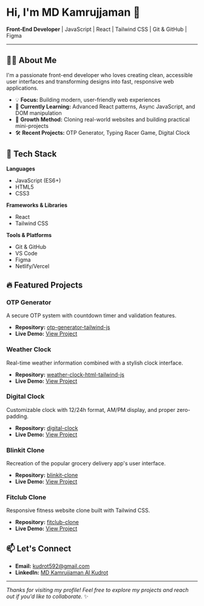 # Hi, I'm MD Kamrujjaman 👋

**Front‑End Developer** | JavaScript | React | Tailwind CSS | Git & GitHub | Figma

---

## 👨‍💻 About Me

I'm a passionate front-end developer who loves creating clean, accessible user interfaces and transforming designs into fast, responsive web applications.

- 💡 **Focus:** Building modern, user-friendly web experiences
- 🚀 **Currently Learning:** Advanced React patterns, Async JavaScript, and DOM manipulation
- 🧩 **Growth Method:** Cloning real-world websites and building practical mini-projects
- 🛠️ **Recent Projects:** OTP Generator, Typing Racer Game, Digital Clock

## 🧰 Tech Stack

**Languages**

- JavaScript (ES6+)
- HTML5
- CSS3

**Frameworks & Libraries**

- React
- Tailwind CSS

**Tools & Platforms**

- Git & GitHub
- VS Code
- Figma
- Netlify/Vercel

## 🔥 Featured Projects

### OTP Generator

A secure OTP system with countdown timer and validation features.

- **Repository:** [otp-generator-tailwind-js](https://github.com/md-kamrujjaman-al-kudrot-dev/otp-generator-tailwind-js)
- **Live Demo:** [View Project](https://otp-generator-tailwind-js.netlify.app/)

### Weather Clock

Real-time weather information combined with a stylish clock interface.

- **Repository:** [weather-clock-html-tailwind-js](https://github.com/md-kamrujjaman-al-kudrot-dev/weather-clock-html-tailwind-js)
- **Live Demo:** [View Project](https://weather-clock-html-tailwind-js.netlify.app/)

### Digital Clock

Customizable clock with 12/24h format, AM/PM display, and proper zero-padding.

- **Repository:** [digital-clock](https://github.com/md-kamrujjaman-al-kudrot-dev/digital-clock)
- **Live Demo:** [View Project](https://digital-clock-html-tailwind-js.netlify.app/)

### Blinkit Clone

Recreation of the popular grocery delivery app's user interface.

- **Repository:** [blinkit-clone](https://github.com/md-kamrujjaman-al-kudrot-dev/blinkit-clone)
- **Live Demo:** [View Project](https://blinkit-created-by-kudrot.netlify.app/)

### Fitclub Clone

Responsive fitness website clone built with Tailwind CSS.

- **Repository:** [fitclub-clone](https://github.com/md-kamrujjaman-al-kudrot-dev/Fitclub-This-is-my-first-website-where-I-use-tailwindcss-)
- **Live Demo:** [View Project](https://fitclub-responsive-tailwind-kudrot.netlify.app/)

## 📫 Let's Connect

- **Email:** [kudrot592@gmail.com](mailto:kudrot592@gmail.com)
- **LinkedIn:** [MD Kamrujjaman Al Kudrot](https://www.linkedin.com/in/md-kamrujjaman-al-kudrot-60b924363/)

---

_Thanks for visiting my profile! Feel free to explore my projects and reach out if you'd like to collaborate._ ✨
